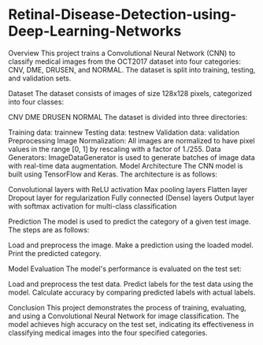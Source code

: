 # Retinal-Disease-Detection-using-Deep-Learning-Networks
Overview
This project trains a Convolutional Neural Network (CNN) to classify medical images from the OCT2017 dataset into four categories: CNV, DME, DRUSEN, and NORMAL. The dataset is split into training, testing, and validation sets.

Dataset
The dataset consists of images of size 128x128 pixels, categorized into four classes:

CNV
DME
DRUSEN
NORMAL
The dataset is divided into three directories:

Training data: trainnew
Testing data: testnew
Validation data: validation
Preprocessing
Image Normalization: All images are normalized to have pixel values in the range [0, 1] by rescaling with a factor of 1./255.
Data Generators: ImageDataGenerator is used to generate batches of image data with real-time data augmentation.
Model Architecture
The CNN model is built using TensorFlow and Keras. The architecture is as follows:

Convolutional layers with ReLU activation
Max pooling layers
Flatten layer
Dropout layer for regularization
Fully connected (Dense) layers
Output layer with softmax activation for multi-class classification

Prediction
The model is used to predict the category of a given test image. The steps are as follows:

Load and preprocess the image.
Make a prediction using the loaded model.
Print the predicted category.

Model Evaluation
The model's performance is evaluated on the test set:

Load and preprocess the test data.
Predict labels for the test data using the model.
Calculate accuracy by comparing predicted labels with actual labels.

Conclusion
This project demonstrates the process of training, evaluating, and using a Convolutional Neural Network for image classification. The model achieves high accuracy on the test set, indicating its effectiveness in classifying medical images into the four specified categories.







